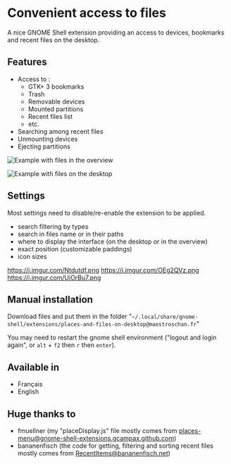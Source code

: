 # Convenient access to files

A nice GNOME Shell extension providing an access to devices, bookmarks and recent files on the desktop.

## Features

- Access to :
  - GTK+ 3 bookmarks
  - Trash
  - Removable devices
  - Mounted partitions
  - Recent files list
  - etc.
- Searching among recent files
- Unmounting devices
- Ejecting partitions

![Example with files in the overview](https://i.imgur.com/mbiSxF4.jpg)

![Example with files on the desktop](https://i.imgur.com/FGRkMPv.png)

## Settings

Most settings need to disable/re-enable the extension to be applied.

- search filtering by types
- search in files name or in their paths
- where to display the interface (on the desktop or in the overview)
- exact position (customizable paddings)
- icon sizes

https://i.imgur.com/Ntdutdf.png https://i.imgur.com/OEg2QVz.png https://i.imgur.com/UiOrBu7.png

## Manual installation

Download files and put them in the folder "`~/.local/share/gnome-shell/extensions/places-and-files-on-desktop@maestroschan.fr`"

You may need to restart the gnome shell environment ("logout and login again", or `alt` + `f2` then `r` then `enter`).

## Available in

- Français
- English

## Huge thanks to

- fmuellner (my "placeDisplay.js" file mostly comes from [places-menu@gnome-shell-extensions.gcampax.github.com](https://gitlab.gnome.org/GNOME/gnome-shell-extensions))
- bananenfisch (the code for getting, filtering and sorting recent files mostly comes from [RecentItems@bananenfisch.net](https://github.com/bananenfisch/RecentItems))
